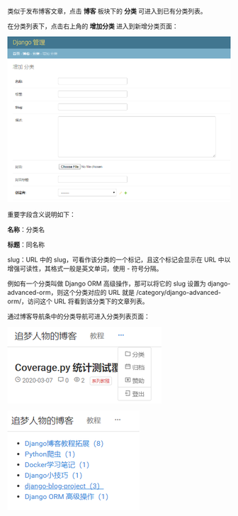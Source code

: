 类似于发布博客文章，点击 **博客** 板块下的 **分类** 可进入到已有分类列表。

在分类列表下，点击右上角的 **增加分类** 进入到新增分类页面：

![](img/add_category.png)

重要字段含义说明如下：

**名称**：分类名

**标题**：同名称

slug：URL 中的 slug，可看作该分类的一个标记，且这个标记会显示在 URL 中以增强可读性，其格式一般是英文单词，使用 - 符号分隔。

例如有一个分类叫做 Django ORM 高级操作，那可以将它的 slug 设置为 django-advanced-orm，则这个分类对应的 URL 就是 /category/django-advanced-orm/，访问这个 URL 将看到该分类下的文章列表。

通过博客导航条中的分类导航可进入分类列表页面：

![](img/blog_category_nav.png)

![](img/blog_category_list.png)

